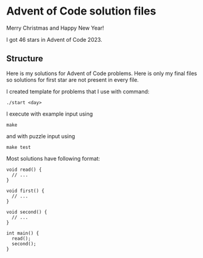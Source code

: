 # Advent of Code solution files

Merry Christmas and Happy New Year!

I got 46 stars in Advent of Code 2023.

## Structure

Here is my solutions for Advent of Code problems. Here is only my final files
so solutions for first star are not present in every file.

I created template for problems that I use with command:
```
./start <day>
```

I execute with example input using
```
make
```
and with puzzle input using
```
make test
```

Most solutions have following format:

```
void read() {
  // ...
}

void first() {
  // ...
}

void second() {
  // ...
}

int main() {
  read();
  second();
}
```
